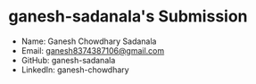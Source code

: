 # ganesh-sadanala's Submission

- Name: Ganesh Chowdhary Sadanala
- Email: ganesh8374387106@gmail.com
- GitHub: ganesh-sadanala
- LinkedIn: ganesh-chowdhary
